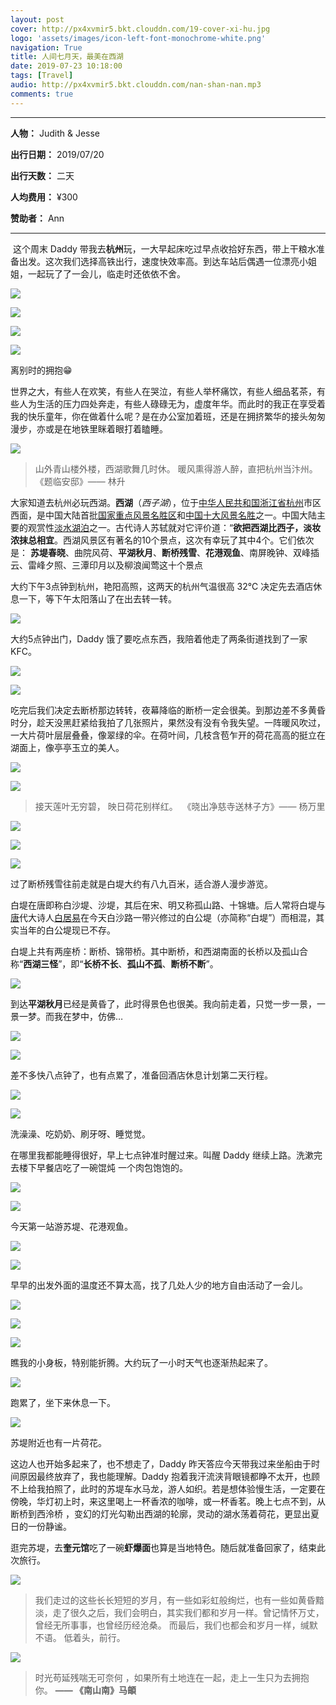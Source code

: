 ```yaml
---
layout: post
cover: http://px4xvmir5.bkt.clouddn.com/19-cover-xi-hu.jpg
logo: 'assets/images/icon-left-font-monochrome-white.png'
navigation: True
title: 人间七月天，最美在西湖
date: 2019-07-23 10:18:00
tags: [Travel]
audio: http://px4xvmir5.bkt.clouddn.com/nan-shan-nan.mp3
comments: true
---
```


-------

**人物：** Judith & Jesse

**出行日期：** 2019/07/20

**出行天数：** 二天

**人均费用：** ¥300

**赞助者：** Ann

--------

​		这个周末 Daddy 带我去**杭州**玩，一大早起床吃过早点收拾好东西，带上干粮水准备出发。这次我们选择高铁出行，速度快效率高。到达车站后偶遇一位漂亮小姐姐，一起玩了了一会儿，临走时还依依不舍。

![](http://px4xvmir5.bkt.clouddn.com/IMG_9533.jpg)

![](http://px4xvmir5.bkt.clouddn.com/IMG_9532.jpg)

![](http://px4xvmir5.bkt.clouddn.com/IMG_9123.JPG)

![](http://px4xvmir5.bkt.clouddn.com/IMG_9130.JPG)

离别时的拥抱😁

​		世界之大，有些人在欢笑，有些人在哭泣，有些人举杯痛饮，有些人细品茗茶，有些人为生活的压力四处奔走，有些人碌碌无为，虚度年华。而此时的我正在享受着我的快乐童年，你在做着什么呢？是在办公室加着班，还是在拥挤繁华的接头匆匆漫步，亦或是在地铁里眯着眼打着瞌睡。

![](http://px4xvmir5.bkt.clouddn.com/aste_2019-07-23_16-46-16.png)
>山外青山楼外楼，西湖歌舞几时休。 暖风熏得游人醉，直把杭州当汴州。
>										                  《题临安邸》—— 林升 

大家知道去杭州必玩西湖。**西湖**（*西子湖*），位于[中华人民共和国](https://zh.wikipedia.org/wiki/中华人民共和国)[浙江省](https://zh.wikipedia.org/wiki/浙江省)[杭州](https://zh.wikipedia.org/wiki/杭州市)市区西面，是中国大陆首批[国家重点风景名胜区](https://zh.wikipedia.org/wiki/国家重点风景名胜区)和[中国十大风景名胜](https://zh.wikipedia.org/wiki/中国十大风景名胜)之一。中国大陆主要的观赏性[淡水湖泊](https://zh.wikipedia.org/wiki/淡水湖)之一。古代诗人苏轼就对它评价道：“**欲把西湖比西子，淡妆浓抹总相宜**。西湖风景区有著名的10个景点，这次有幸玩了其中4个。它们依次是：
**苏堤春晓**、曲院风荷、**平湖秋月**、**断桥残雪**、**花港观鱼**、南屏晚钟、双峰插云、雷峰夕照、三潭印月以及柳浪闻莺这十个景点

大约下午3点钟到杭州，艳阳高照，这两天的杭州气温很高 32℃ 决定先去酒店休息一下，等下午太阳落山了在出去转一转。

![](http://px4xvmir5.bkt.clouddn.com/IMG_9535.jpg)

大约5点钟出门，Daddy 饿了要吃点东西，我陪着他走了两条街道找到了一家 KFC。

![](http://px4xvmir5.bkt.clouddn.com/IMG_9536.jpg)



![](http://px4xvmir5.bkt.clouddn.com/IMG_9538.jpg)

吃完后我们决定去断桥那边转转，夜幕降临的断桥一定会很美。到那边差不多黄昏时分，趁天没黑赶紧给我拍了几张照片，果然没有没有令我失望。一阵暖风吹过，一大片荷叶层层叠叠，像翠绿的伞。在荷叶间，几枝含苞乍开的荷花高高的挺立在湖面上，像亭亭玉立的美人。

![](http://px4xvmir5.bkt.clouddn.com/paste_2019-07-23_16-54-43.png)

![](http://px4xvmir5.bkt.clouddn.com/paste_2019-07-23_16-55-11.png)

> 接天莲叶无穷碧， 映日荷花别样红。
> ​														《晓出净慈寺送林子方》—— 杨万里

![](http://px4xvmir5.bkt.clouddn.com/IMG_9517.jpg)

![](http://px4xvmir5.bkt.clouddn.com/IMG_9531.jpg)

![](http://px4xvmir5.bkt.clouddn.com/IMG_9527.jpg)

过了断桥残雪往前走就是白堤大约有八九百米，适合游人漫步游览。

白堤在唐即称白沙堤、沙堤，其后在宋、明又称孤山路、十锦塘。后人常将白堤与[唐](https://zh.wikipedia.org/wiki/唐)代大诗人[白居易](https://zh.wikipedia.org/wiki/白居易)在今天白沙路一带兴修过的白公堤（亦简称“白堤”）而相混，其实当年的白公堤现已不存。

白堤上共有两座桥：断桥、锦带桥。其中断桥，和西湖南面的长桥以及孤山合称“**西湖三怪**”，即“**长桥不长**、**孤山不孤**、**断桥不断**”。

![](http://px4xvmir5.bkt.clouddn.com/IMG_9508.jpg)

到达**平湖秋月**已经是黄昏了，此时得景色也很美。我向前走着，只觉一步一景，一景一梦。而我在梦中，仿佛…

![](http://px4xvmir5.bkt.clouddn.com/IMG_9510_tiny.jpg)

![](http://px4xvmir5.bkt.clouddn.com/aste_2019-07-23_15-08-06.png)

差不多快八点钟了，也有点累了，准备回酒店休息计划第二天行程。

![](http://px4xvmir5.bkt.clouddn.com/IMG_9501.jpg)

![](http://px4xvmir5.bkt.clouddn.com/IMG_6713_polarr.JPG)

洗澡澡、吃奶奶、刷牙呀、睡觉觉。

在哪里我都能睡得很好，早上七点钟准时醒过来。叫醒 Daddy 继续上路。洗漱完去楼下早餐店吃了一碗馄炖 一个肉包饱饱的。

![](http://px4xvmir5.bkt.clouddn.com/IMG_9250.JPG)

![](http://px4xvmir5.bkt.clouddn.com/IMG_9496.jpg)

今天第一站游苏堤、花港观鱼。

![](http://px4xvmir5.bkt.clouddn.com/IMG_9447.jpg)

![](http://px4xvmir5.bkt.clouddn.com/paste_2019-07-24_18-17-31.png)

早早的出发外面的温度还不算太高，找了几处人少的地方自由活动了一会儿。

![](http://px4xvmir5.bkt.clouddn.com/paste_2019-07-24_18-16-05.png)



![](http://px4xvmir5.bkt.clouddn.com/IMG_9486.jpg)

![](http://px4xvmir5.bkt.clouddn.com/IMG_9481.jpg)

瞧我的小身板，特别能折腾。大约玩了一小时天气也逐渐热起来了。

![](http://px4xvmir5.bkt.clouddn.com/IMG_9475.jpg)

跑累了，坐下来休息一下。

![](http://px4xvmir5.bkt.clouddn.com/IMG_9443.jpg)

苏堤附近也有一片荷花。

这边人也开始多起来了，也不想走了，Daddy 昨天答应今天带我过来坐船由于时间原因最终放弃了，我也能理解。Daddy 抱着我汗流浃背眼镜都睁不太开，也顾不上给我拍照了，此时的苏堤车水马龙，游人如织。若是想体验慢生活，一定要在傍晚，华灯初上时，来这里喝上一杯香浓的咖啡，或一杯香茗。晚上七点不到，从断桥到西泠桥  ，变幻的灯光勾勒出西湖的轮廓，灵动的湖水荡着荷花，更显出夏日的一份静谧。

逛完苏堤，去**奎元馆**吃了一碗**虾爆面**也算是当地特色。随后就准备回家了，结束此次旅行。

![](http://px4xvmir5.bkt.clouddn.com/IMG_9225.JPG)

> 我们走过的这些长长短短的岁月，有一些如彩虹般绚烂，也有一些如黄昏黯淡，走了很久之后，我们会明白，其实我们都和岁月一样。曾记情怀万丈，曾经无所事事，也曾经历经沧桑。
> 而最后，我们也都会和岁月一样，缄默不语。
> 低着头，前行。

![](http://px4xvmir5.bkt.clouddn.com/IMG_9419.jpg)

> 时光苟延残喘无可奈何 ，如果所有土地连在一起，走上一生只为去拥抱你。
> 											**—— 《南山南》马頔**